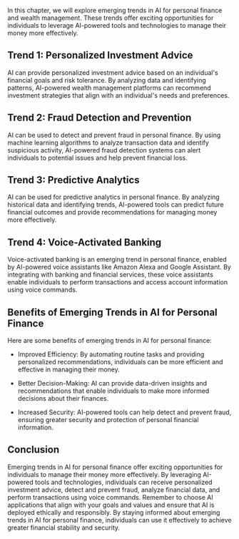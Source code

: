 
In this chapter, we will explore emerging trends in AI for personal finance and wealth management. These trends offer exciting opportunities for individuals to leverage AI-powered tools and technologies to manage their money more effectively.

Trend 1: Personalized Investment Advice
---------------------------------------

AI can provide personalized investment advice based on an individual's financial goals and risk tolerance. By analyzing data and identifying patterns, AI-powered wealth management platforms can recommend investment strategies that align with an individual's needs and preferences.

Trend 2: Fraud Detection and Prevention
---------------------------------------

AI can be used to detect and prevent fraud in personal finance. By using machine learning algorithms to analyze transaction data and identify suspicious activity, AI-powered fraud detection systems can alert individuals to potential issues and help prevent financial loss.

Trend 3: Predictive Analytics
-----------------------------

AI can be used for predictive analytics in personal finance. By analyzing historical data and identifying trends, AI-powered tools can predict future financial outcomes and provide recommendations for managing money more effectively.

Trend 4: Voice-Activated Banking
--------------------------------

Voice-activated banking is an emerging trend in personal finance, enabled by AI-powered voice assistants like Amazon Alexa and Google Assistant. By integrating with banking and financial services, these voice assistants enable individuals to perform transactions and access account information using voice commands.

Benefits of Emerging Trends in AI for Personal Finance
------------------------------------------------------

Here are some benefits of emerging trends in AI for personal finance:

* Improved Efficiency: By automating routine tasks and providing personalized recommendations, individuals can be more efficient and effective in managing their money.

* Better Decision-Making: AI can provide data-driven insights and recommendations that enable individuals to make more informed decisions about their finances.

* Increased Security: AI-powered tools can help detect and prevent fraud, ensuring greater security and protection of personal financial information.

Conclusion
----------

Emerging trends in AI for personal finance offer exciting opportunities for individuals to manage their money more effectively. By leveraging AI-powered tools and technologies, individuals can receive personalized investment advice, detect and prevent fraud, analyze financial data, and perform transactions using voice commands. Remember to choose AI applications that align with your goals and values and ensure that AI is deployed ethically and responsibly. By staying informed about emerging trends in AI for personal finance, individuals can use it effectively to achieve greater financial stability and security.

